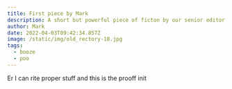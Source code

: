 ```yaml
---
title: First piece by Mark
description: A short but powerful piece of ficton by our senior editor
author: Mark
date: 2022-04-03T09:42:34.857Z
image: /static/img/old_rectory-18.jpg
tags:
  - booze
  - poo
---
```

Er I can rite proper stuff and this is the prooff init